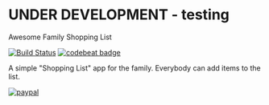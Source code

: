 # UNDER DEVELOPMENT - testing

Awesome Family Shopping List

[![Build Status](https://app.bitrise.io/app/9ef9f8ce1195da18/status.svg?token=i2Y9eWfMq7lmiaPx0aFiAw&branch=master)](https://app.bitrise.io/app/9ef9f8ce1195da18)
[![codebeat badge](https://codebeat.co/badges/4d25f4ed-8614-4729-a982-27b691fe530b)](https://codebeat.co/projects/github-com-fpr0001-android-awesome-family-shopping-list-master)

A simple "Shopping List" app for the family. Everybody can add items to the list.

[![paypal](https://www.paypalobjects.com/en_US/i/btn/btn_donateCC_LG.gif)](https://www.paypal.com/cgi-bin/webscr?cmd=_s-xclick&hosted_button_id=5Y925X6AEUYNJ)

